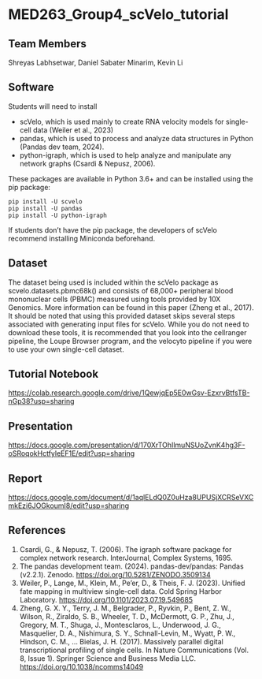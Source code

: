 # MED263_Group4_scVelo_tutorial

## Team Members
Shreyas Labhsetwar, Daniel Sabater Minarim, Kevin Li


## Software
Students will need to install
-	scVelo, which is used mainly to create RNA velocity models for single-cell data (Weiler et al., 2023)
-	pandas, which is used to process and analyze data structures in Python (Pandas dev team, 2024).
-	python-igraph, which is used to help analyze and manipulate any network graphs (Csardi & Nepusz, 2006).
  
These packages are available in Python 3.6+ and can be installed using the pip package:

````
pip install -U scvelo
pip install -U pandas
pip install -U python-igraph
````

If students don’t have the pip package, the developers of scVelo recommend installing Miniconda beforehand.


## Dataset
The dataset being used is included within the scVelo package as scvelo.datasets.pbmc68k() and consists of 68,000+ peripheral blood mononuclear cells (PBMC) measured using tools provided by 10X Genomics. More information can be found in this paper (Zheng et al., 2017).
It should be noted that using this provided dataset skips several steps associated with generating input files for scVelo. While you do not need to download these tools, it is recommended that you look into the cellranger pipeline, the Loupe Browser program, and the velocyto pipeline if you were to use your own single-cell dataset.

## Tutorial Notebook

https://colab.research.google.com/drive/1QewjqEp5E0wGsv-EzxrvBtfsTB-nGp38?usp=sharing

## Presentation

https://docs.google.com/presentation/d/170XrTOhIlmuNSUoZvnK4hg3F-oSRoqokHctfyleEF1E/edit?usp=sharing

## Report

https://docs.google.com/document/d/1aqlELdQ0Z0uHza8UPUSjXCRSeVXCmkEzi6JOGkoumI8/edit?usp=sharing

## References

1. Csardi, G., & Nepusz, T. (2006). The igraph software package for complex network research. InterJournal, Complex Systems, 1695.
2. The pandas development team. (2024). pandas-dev/pandas: Pandas (v2.2.1). Zenodo. https://doi.org/10.5281/ZENODO.3509134
3. Weiler, P., Lange, M., Klein, M., Pe’er, D., & Theis, F. J. (2023). Unified fate mapping in multiview single-cell data. Cold Spring Harbor Laboratory. https://doi.org/10.1101/2023.07.19.549685
4. Zheng, G. X. Y., Terry, J. M., Belgrader, P., Ryvkin, P., Bent, Z. W., Wilson, R., Ziraldo, S. B., Wheeler, T. D., McDermott, G. P., Zhu, J., Gregory, M. T., Shuga, J., Montesclaros, L., Underwood, J. G., Masquelier, D. A., Nishimura, S. Y., Schnall-Levin, M., Wyatt, P. W., Hindson, C. M., … Bielas, J. H. (2017). Massively parallel digital transcriptional profiling of single cells. In Nature
Communications (Vol. 8, Issue 1). Springer Science and Business Media LLC. https://doi.org/10.1038/ncomms14049
